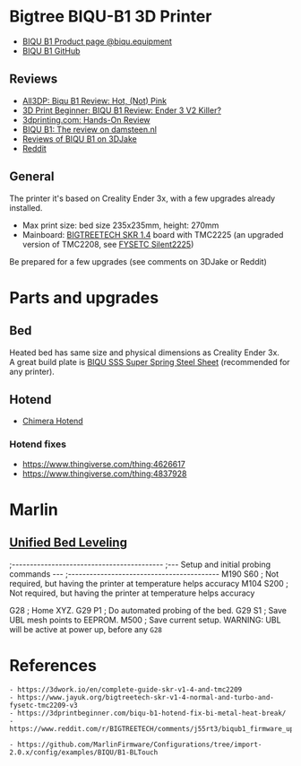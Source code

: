 # Bigtree BIQU-B1 3D Printer

- [BIQU B1 Product page @biqu.equipment](https://www.biqu.equipment/collections/3d-printer/products/biqu-b1-3d-printer-skr-v1-4-32bit-motherboard-tft35-b1-v3-0-dual-operation-system-fdm-impressora-3d-vs-ender3-v2-beginner)
- [BIQU B1 GitHub](https://github.com/bigtreetech/BIQU-B1)

## Reviews
- [All3DP: Biqu B1 Review: Hot, (Not) Pink](https://all3dp.com/1/biqu-b1-review-3d-printer-specs/)
- [3D Print Beginner: BIQU B1 Review: Ender 3 V2 Killer?](https://3dprintbeginner.com/biqu-b1-review-ender-3-v2-killer/)
- [3dprinting.com: Hands-On Review](https://3dprinting.com/3dprinters/hands-on-review-biqu-b1/)
- [BIQU B1: The review on damsteen.nl](https://damsteen.nl/blog/2020/10/18/biqu-b1-review)
- [Reviews of BIQU B1 on 3DJake](https://www.3djake.com/reviews/biqu/b1?lang=all)
- [Reddit](https://www.reddit.com/r/BIGTREETECH/comments/jh25l0/must_have_upgrades_for_biqu_b1/)


## General
The printer it's based on Creality Ender 3x, with a few upgrades already installed.
- Max print size: bed size 235x235mm, height: 270mm
- Mainboard: [BIGTREETECH SKR 1.4]() board with TMC2225 (an upgraded version of TMC2208, see [FYSETC Silent2225](https://wiki.fysetc.com/TMC2225/))

Be prepared for a few upgrades (see comments on 3DJake or Reddit)

# Parts and upgrades

## Bed
Heated bed has same size and physical dimensions as Creality Ender 3x.  
A great build plate is [BIQU SSS Super Spring Steel Sheet](https://www.biqu.equipment/products/biqu-sss-super-spring-steel-sheet-heated-bed-build-plate-platform-235x245mm-printer-parts-for-filament-ender-3-3-printer) (recommended for any printer).

## Hotend
- [Chimera Hotend](https://www.biqu.equipment/products/chimera-hotend-12-24v-j-head-bowden-extruder-kits-mk8-nozzle-chimera-pipe-for-3d-printer-parts-e3d-hotend-upgrade)

### Hotend fixes
- https://www.thingiverse.com/thing:4626617
- https://www.thingiverse.com/thing:4837928

# Marlin

## [Unified Bed Leveling](https://marlinfw.org/docs/features/unified_bed_leveling.html)

;------------------------------------------
;--- Setup and initial probing commands ---
;------------------------------------------
M190 S60        ; Not required, but having the printer at temperature helps accuracy
M104 S200       ; Not required, but having the printer at temperature helps accuracy

G28             ; Home XYZ.
G29 P1          ; Do automated probing of the bed.
G29 S1          ; Save UBL mesh points to EEPROM.
M500            ; Save current setup. WARNING: UBL will be active at power up, before any `G28`

# References
    - https://3dwork.io/en/complete-guide-skr-v1-4-and-tmc2209
    - https://www.jayuk.org/bigtreetech-skr-v1-4-normal-and-turbo-and-fysetc-tmc2209-v3
    - https://3dprintbeginner.com/biqu-b1-hotend-fix-bi-metal-heat-break/
    - https://www.reddit.com/r/BIGTREETECH/comments/j55rt3/biqub1_firmware_updating_bltouch_guide_a/

    - https://github.com/MarlinFirmware/Configurations/tree/import-2.0.x/config/examples/BIQU/B1-BLTouch
